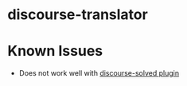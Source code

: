 # discourse-translator

# Known Issues
* Does not work well with [discourse-solved plugin](https://github.com/discourse/discourse-solved)
